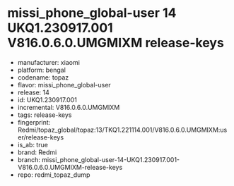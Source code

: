 # missi_phone_global-user 14 UKQ1.230917.001 V816.0.6.0.UMGMIXM release-keys
- manufacturer: xiaomi
- platform: bengal
- codename: topaz
- flavor: missi_phone_global-user
- release: 14
- id: UKQ1.230917.001
- incremental: V816.0.6.0.UMGMIXM
- tags: release-keys
- fingerprint: Redmi/topaz_global/topaz:13/TKQ1.221114.001/V816.0.6.0.UMGMIXM:user/release-keys
- is_ab: true
- brand: Redmi
- branch: missi_phone_global-user-14-UKQ1.230917.001-V816.0.6.0.UMGMIXM-release-keys
- repo: redmi_topaz_dump
